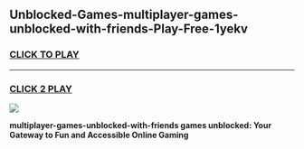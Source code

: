 
## Unblocked-Games-multiplayer-games-unblocked-with-friends-Play-Free-1yekv
<h3>
<a href="https://premium76.site?title=multiplayer-games-unblocked-with-friends&ref=09A">CLICK TO PLAY</a></h3>
<hr>

<h3>
<a href="https://premium76.site?title=multiplayer-games-unblocked-with-friends&ref=09A">CLICK 2 PLAY</a>
  
</h3>

<a href="https://premium76.site?title=multiplayer-games-unblocked-with-friends&ref=09A"><img src="https://clearcache.store/games.png"></a>


**multiplayer-games-unblocked-with-friends games unblocked: Your Gateway to Fun and Accessible Online Gaming**
